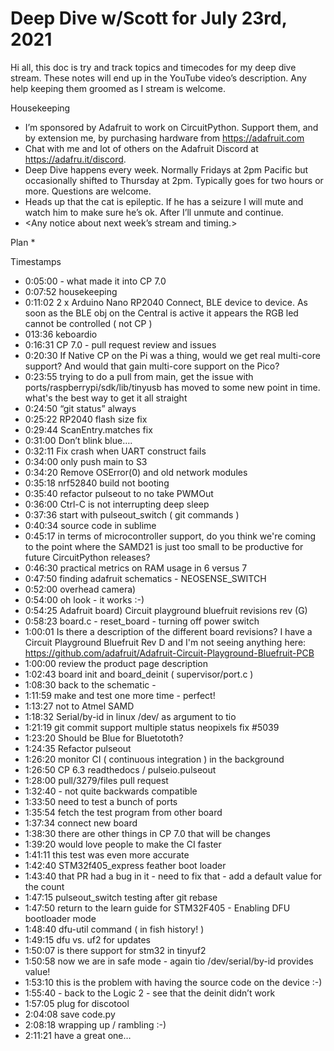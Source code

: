 # Deep Dive w/Scott for July 23rd, 2021


Hi all, this doc is try and track topics and timecodes for my deep dive stream. These notes will end up in the YouTube video’s description. Any help keeping them groomed as I stream is welcome.


Housekeeping
* I’m sponsored by Adafruit to work on CircuitPython. Support them, and by extension me, by purchasing hardware from https://adafruit.com
* Chat with me and lot of others on the Adafruit Discord at https://adafru.it/discord.
* Deep Dive happens every week. Normally Fridays at 2pm Pacific but occasionally shifted to Thursday at 2pm. Typically goes for two hours or more. Questions are welcome.
* Heads up that the cat is epileptic. If he has a seizure I will mute and watch him to make sure he’s ok. After I’ll unmute and continue.
* <Any notice about next week’s stream and timing.>


Plan
* 

Timestamps
* 0:05:00 - what made it into CP 7.0
* 0:07:52 housekeeping
* 0:11:02  2 x Arduino Nano RP2040 Connect, BLE device to device. As soon as the BLE obj on the Central is active it appears the RGB led cannot be controlled ( not CP )
* 013:36 keboardio 
* 0:16:31 CP 7.0 - pull request review and issues
* 0:20:30 If Native CP on the Pi was a thing, would we get real multi-core support? And would that gain multi-core support on the Pico?
* 0:23:55 trying to do a pull from main, get the issue with ports/raspberrypi/sdk/lib/tinyusb has moved to some new point in time. what's the best way to get it all straight
* 0:24:50 “git status” always
* 0:25:22 RP2040 flash size fix
* 0:29:44 ScanEntry.matches fix
* 0:31:00 Don’t blink blue….
* 0:32:11 Fix crash when UART construct fails
* 0:34:00 only push main to S3
* 0:34:20 Remove OSError(0) and old network modules
* 0:35:18 nrf52840 build not booting 
* 0:35:40 refactor pulseout to no take PWMOut
* 0:36:00 Ctrl-C is not interrupting deep sleep
* 0:37:36 start with pulseout_switch ( git commands )
* 0:40:34 source code in sublime 
* 0:45:17 in terms of microcontroller support, do you think we're coming to the point where the SAMD21 is just too small to be productive for future CircuitPython releases?
* 0:46:30 practical metrics on RAM usage in 6 versus 7
* 0:47:50 finding adafruit schematics - NEOSENSE_SWITCH
* 0:52:00 overhead camera)
* 0:54:00 oh look - it works :-)
* 0:54:25 Adafruit board) Circuit playground bluefruit revisions rev (G)
* 0:58:23 board.c - reset_board - turning off power switch
* 1:00:01 Is there a description of the different board revisions? I have a Circuit Playground Bluefruit Rev D and I'm not seeing anything here: https://github.com/adafruit/Adafruit-Circuit-Playground-Bluefruit-PCB
* 1:00:00 review the product page description
* 1:02:43 board init and board_deinit ( supervisor/port.c )
* 1:08:30 back to the schematic - 
* 1:11:59 make and test one more time - perfect!
* 1:13:27 not to Atmel SAMD
* 1:18:32 Serial/by-id  in linux /dev/ as argument to tio
* 1:21:19 git commit support  multiple status neopixels fix #5039
* 1:23:20 Should be Blue for Bluetototh?
* 1:24:35 Refactor pulseout
* 1:26:20 monitor CI ( continuous integration ) in the background
* 1:26:50 CP 6.3 readthedocs / pulseio.pulseout  
* 1:28:00 pull/3279/files pull request 
* 1:32:40 - not quite backwards compatible
* 1:33:50 need to test a bunch of ports
* 1:35:54 fetch the test program from other board
* 1:37:34 connect new board 
* 1:38:30 there are other things in CP 7.0 that will be changes
* 1:39:20 would love people to make the CI faster
* 1:41:11 this test was even more accurate
* 1:42:40 STM32f405_express  feather boot loader 
* 1:43:40 that PR had a bug in it - need to fix that - add a default value for the count
* 1:47:15 pulseout_switch testing after git rebase
* 1:47:50 return to the learn guide for STM32F405 - Enabling DFU bootloader mode
* 1:48:40 dfu-util command ( in fish history! )
* 1:49:15 dfu vs. uf2 for updates
* 1:50:07 is there support for stm32 in tinyuf2
* 1:50:58 now we are in safe mode - again tio /dev/serial/by-id provides value!
* 1:53:10 this is the problem with having the source code on the device :-)
* 1:55:40 - back to the Logic 2 - see that the deinit didn’t work
* 1:57:05 plug for discotool
* 2:04:08 save code.py
* 2:08:18 wrapping up / rambling :-)
* 2:11:21 have a great one…
